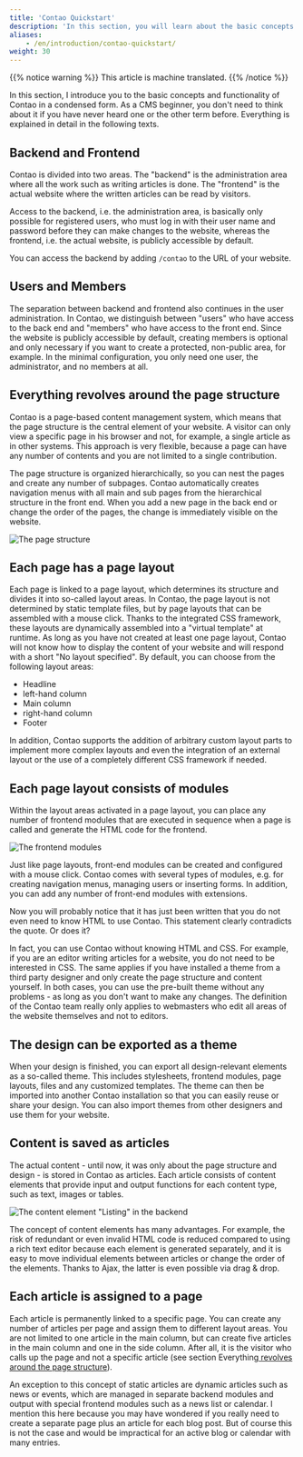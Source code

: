 ```yaml
---
title: 'Contao Quickstart'
description: 'In this section, you will learn about the basic concepts and functionality of Contao in a condensed form.'
aliases:
    - /en/introduction/contao-quickstart/
weight: 30
---
```


{{% notice warning %}}
This article is machine translated.
{{% /notice %}}

In this section, I introduce you to the basic concepts and functionality of Contao in a condensed form. As a CMS beginner, you don't need to think about it if you have never heard one or the other term before. Everything is explained in detail in the following texts.

## Backend and Frontend

Contao is divided into two areas. The "backend" is the administration area where all the work such as writing articles is done. The "frontend" is the actual website where the written articles can be read by visitors.

Access to the backend, i.e. the administration area, is basically only possible for registered users, who must log in with their user name and password before they can make changes to the website, whereas the frontend, i.e. the actual website, is publicly accessible by default.

You can access the backend by adding `/contao` to the URL of your website.

## Users and Members

The separation between backend and frontend also continues in the user administration. In Contao, we distinguish between "users" who have access to the back end and "members" who have access to the front end. Since the website is publicly accessible by default, creating members is optional and only necessary if you want to create a protected, non-public area, for example. In the minimal configuration, you only need one user, the administrator, and no members at all.

## Everything revolves around the page structure

Contao is a page-based content management system, which means that the page structure is the central element of your website. A visitor can only view a specific page in his browser and not, for example, a single article as in other systems. This approach is very flexible, because a page can have any number of contents and you are not limited to a single contribution.

The page structure is organized hierarchically, so you can nest the pages and create any number of subpages. Contao automatically creates navigation menus with all main and sub pages from the hierarchical structure in the front end. When you add a new page in the back end or change the order of the pages, the change is immediately visible on the website.

![The page structure](/de/introduction/images/de/die-seitenstruktur.png?classes=shadow)

## Each page has a page layout

Each page is linked to a page layout, which determines its structure and divides it into so-called layout areas. In Contao, the page layout is not determined by static template files, but by page layouts that can be assembled with a mouse click. Thanks to the integrated CSS framework, these layouts are dynamically assembled into a "virtual template" at runtime. As long as you have not created at least one page layout, Contao will not know how to display the content of your website and will respond with a short "No layout specified". By default, you can choose from the following layout areas:

- Headline
- left-hand column
- Main column
- right-hand column
- Footer

In addition, Contao supports the addition of arbitrary custom layout parts to implement more complex layouts and even the integration of an external layout or the use of a completely different CSS framework if needed.

## Each page layout consists of modules

Within the layout areas activated in a page layout, you can place any number of frontend modules that are executed in sequence when a page is called and generate the HTML code for the frontend.

![The frontend modules](/de/introduction/images/de/die-frontend-module.png?classes=shadow)

Just like page layouts, front-end modules can be created and configured with a mouse click. Contao comes with several types of modules, e.g. for creating navigation menus, managing users or inserting forms. In addition, you can add any number of front-end modules with extensions.

Now you will probably notice that it has just been written that you do not even need to know HTML to use Contao. This statement clearly contradicts the quote. Or does it?

In fact, you can use Contao without knowing HTML and CSS. For example, if you are an editor writing articles for a website, you do not need to be interested in CSS. The same applies if you have installed a theme from a third party designer and only create the page structure and content yourself. In both cases, you can use the pre-built theme without any problems - as long as you don't want to make any changes. The definition of the Contao team really only applies to webmasters who edit all areas of the website themselves and not to editors.

## The design can be exported as a theme

When your design is finished, you can export all design-relevant elements as a so-called theme. This includes stylesheets, frontend modules, page layouts, files and any customized templates. The theme can then be imported into another Contao installation so that you can easily reuse or share your design. You can also import themes from other designers and use them for your website.

## Content is saved as articles

The actual content - until now, it was only about the page structure and design - is stored in Contao as articles. Each article consists of content elements that provide input and output functions for each content type, such as text, images or tables.

![The content element "Listing" in the backend](/de/introduction/images/de/das-inhaltselement-auflistung-im-backend.png?classes=shadow)

The concept of content elements has many advantages. For example, the risk of redundant or even invalid HTML code is reduced compared to using a rich text editor because each element is generated separately, and it is easy to move individual elements between articles or change the order of the elements. Thanks to Ajax, the latter is even possible via drag &amp; drop.

## Each article is assigned to a page

Each article is permanently linked to a specific page. You can create any number of articles per page and assign them to different layout areas. You are not limited to one article in the main column, but can create five articles in the main column and one in the side column. After all, it is the visitor who calls up the page and not a specific article (see section Everything[ revolves around the page structure](#alles-dreht-sich-um-die-seitenstruktur)).

An exception to this concept of static articles are dynamic articles such as news or events, which are managed in separate backend modules and output with special frontend modules such as a news list or calendar. I mention this here because you may have wondered if you really need to create a separate page plus an article for each blog post. But of course this is not the case and would be impractical for an active blog or calendar with many entries.
